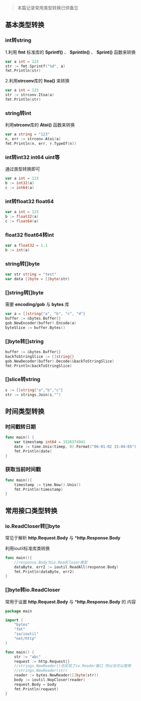 > 本篇记录常用类型转换已供备忘

## 基本类型转换

### int转string

1.利用 **fmt** 标准库的 **Sprintf()** 、 **Sprintln()** 、 **Sprint()** 函数来转换

```go
var a int = 123
str := fmt.Sprintf("%d", a)
fmt.Println(str)
```

2.利用**strconv**库的 **Itoa()** 来转换

```go
var a int = 123
str := strconv.Itoa(a)
fmt.Println(str)
```
### string转int

利用**strconv**库的 **Atoi()** 函数来转换

```go
var a string = "123"
n, err := strconv.Atoi(a)
fmt.Println(n, err, r.TypeOf(n))
```
### int转int32 int64 uint等

通过类型转换即可

```go
var a int = 123
b := int32(a)
c := int64(a)
```
### int转float32 float64

```go
var a int = 123
b := float32(a)
c := float64(a)	
```

### float32 float64转int

```go
var a float32 = 1.1
b := int(a)
```

### string转[]byte

```go
var str string = "test"
var data []byte = []byte(str)
```

### []string转[]byte

需要 **encoding/gob** 与 **bytes** 库
```go
var a = []string{"a", "b", "c", "d"}
buffer := &bytes.Buffer{}
gob.NewEncoder(buffer).Encode(a)
byteSlice := buffer.Bytes()
```

### []byte转[]string
```go
buffer := &bytes.Buffer{}
backToStringSlice := []string{}
gob.NewDecoder(buffer).Decode(&backToStringSlice)
fmt.Println(backToStringSlice)
```

### []slice转string
```go
s := []string{"a","b","c"}
str := strings.Join(s,"")
```

## 时间类型转换

### 时间戳转日期

```go
func main() {
	var timestamp int64 = 1526374941
	date := time.Unix(timep, 0).Format("06-01-02 15:04:05")
	fmt.Println(date)
}
```

### 获取当前时间戳
```go
func main(){
	timestamp := time.Now().Unix()
	fmt.Println(timestamp)
}
```


## 常用接口类型转换

### io.ReadCloser转[]byte

常见于解析 **http.Request.Body** 与 ***http.Response.Body**  

利用ioutil标准库类转换

```go
func main(){
    //response.Body为io.ReadCloser类型
    dataByte, err2 := ioutil.ReadAll(response.Body)
    fmt.Println(dataByte, err2)	
}
```

### []byte转io.ReadCloser 

常用于设置 **http.Request.Body** 与 ***http.Response.Body** 的	内容

```go
package main

import (
	"bytes"
	"fmt"
	"io/ioutil"
	"net/http"
)

func main() {
	str := "abc"
	request := http.Request{}
	//strings.NewReader()也实现了io.Reader接口 所以也可以使用
	//strings.NewReader(str)
	reader := bytes.NewReader([]byte(str))
	body := ioutil.NopCloser(reader)
	request.Body = body
	fmt.Println(request)
}
```